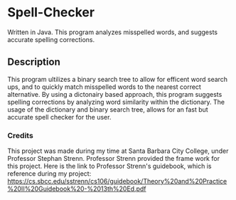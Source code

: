 # Spell-Checker
Written in Java. This program analyzes misspelled words, and suggests accurate spelling corrections. 

## Description
This program ultilizes a binary search tree to allow for efficent word search ups, and to quickly match misspelled words to the nearest correct alternative.
By using a dictonairy based approach, this program suggests spelling corrections by analyzing word similarity within the dictionary.
The usage of the dictionary and binary search tree, allows for an fast but accurate spell checker for the user.  



### Credits
This project was made during my time at Santa Barbara City College, under Professor Stephan Strenn.
Professor Strenn provided the frame work for this project.
Here is the link to Professor Strenn's guidebook, which is reference during my project: https://cs.sbcc.edu/sstrenn/cs106/guidebook/Theory%20and%20Practice%20II%20Guidebook%20-%2013th%20Ed.pdf
